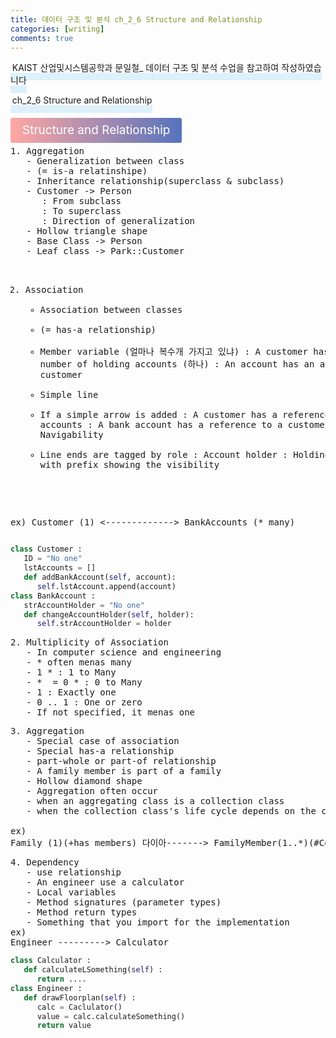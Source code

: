 ```yaml
---
title: 데이터 구조 및 분석 ch_2_6 Structure and Relationship
categories: [writing] 
comments: true
---
```

<p><span style="border-bottom: 12px solid #dcf1fb; padding: 0 0 0 0.2em;">KAIST 산업및시스템공학과 문일철_ 데이터 구조 및 분석 수업을 참고하여 작성하였습니다</span></p>
<p><span style="border-bottom: 12px solid #dcf1fb; padding: 0 0 0 0.2em;">ch_2_6 Structure and Relationship</span></p>

<html lang="en">
<head>
    <meta charset="UTF-8">
    <title>정의</title>
</head>
<body>

<pre>
</pre>

<p><span style="background: linear-gradient(to right, #ffa7a3, #5673bd); padding: 0.43em 1em; font-size: 19px; border-radius: 3px; color: #ffffff;">Structure and Relationship</span></p>
<pre>
1. Aggregation
   - Generalization between class
   - (= is-a relatinshipe)
   - Inheritance relationship(superclass & subclass)
   - Customer -> Person
      : From subclass
      : To superclass
      : Direction of generalization
   - Hollow triangle shape
   - Base Class -> Person
   - Leaf class -> Park::Customer

2. Association
   - Association between classes
   - (= has-a relationship)
   - Member variable (얼마나 복수개 가지고 있냐)
      : A customer has a number of holding accounts (하나)
      : An account has an account holdelr customer
   - Simple line
   - If a simple arrow is added
      : A customer has a reference to bank accounts
      : A bank account has a reference to a customer
      : Navigability
   - Line ends are tagged by role
      : Account holder
      : Holding accounts
      : with prefix showing the visibility

ex)
Customer (1) <-------------> BankAccounts (* many)
</pre>
</body>
</html>

```python
class Customer :
   ID = "No one"
   lstAccounts = []
   def addBankAccount(self, account):
      self.lstAccount.append(account)
class BankAccount :
   strAccountHolder = "No one"
   def changeAccountHolder(self, holder):
      self.strAccountHolder = holder
```

<pre>
2. Multiplicity of Association
   - In computer science and engineering
   - * often menas many
   - 1 * : 1 to Many
   - *  = 0 * : 0 to Many
   - 1 : Exactly one
   - 0 .. 1 : One or zero
   - If not specified, it menas one
</pre>

<pre>
3. Aggregation
   - Special case of association
   - Special has-a relationship
   - part-whole or part-of relationship
   - A family member is part of a family
   - Hollow diamond shape
   - Aggregation often occur
   - when an aggregating class is a collection class
   - when the collection class's life cycle depends on the collected classes

ex)
Family (1)(+has members) 다이아-------> FamilyMember(1..*)(#Consist of)
</pre>

<pre>
4. Dependency
   - use relationship
   - An engineer use a calculator
   - Local variables
   - Method signatures (parameter types)
   - Method return types
   - Something that you import for the implementation
ex)
Engineer ---------> Calculator
</pre>

```python
class Calculator :
   def calculateLSomething(self) :
      return ....
class Engineer : 
   def drawFloorplan(self) :
      calc = Caclulator()
      value = calc.calculateSomething()
      return value
```